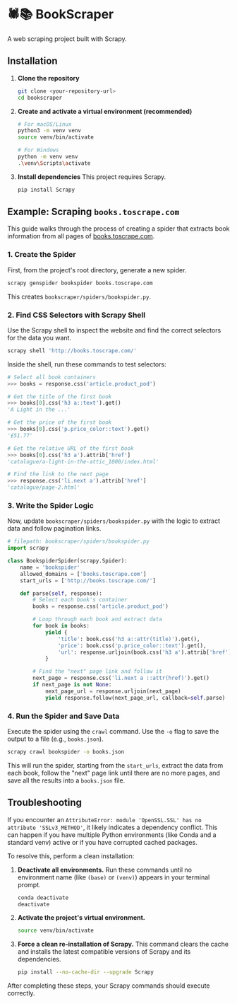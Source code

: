 # 🕷️📚 BookScraper

A web scraping project built with Scrapy.

## Installation

1.  **Clone the repository**
    ```sh
    git clone <your-repository-url>
    cd bookscraper
    ```

2.  **Create and activate a virtual environment (recommended)**
    ```sh
    # For macOS/Linux
    python3 -m venv venv
    source venv/bin/activate

    # For Windows
    python -m venv venv
    .\venv\Scripts\activate
    ```

3.  **Install dependencies**
    This project requires Scrapy.
    ```sh
    pip install Scrapy
    ```

## Example: Scraping `books.toscrape.com`

This guide walks through the process of creating a spider that extracts book information from all pages of [books.toscrape.com](http://books.toscrape.com/).

### 1. Create the Spider

First, from the project's root directory, generate a new spider.

```sh
scrapy genspider bookspider books.toscrape.com
```

This creates `bookscraper/spiders/bookspider.py`.

### 2. Find CSS Selectors with Scrapy Shell

Use the Scrapy shell to inspect the website and find the correct selectors for the data you want.

```sh
scrapy shell 'http://books.toscrape.com/'
```

Inside the shell, run these commands to test selectors:

```python
# Select all book containers
>>> books = response.css('article.product_pod')

# Get the title of the first book
>>> books[0].css('h3 a::text').get()
'A Light in the ...'

# Get the price of the first book
>>> books[0].css('p.price_color::text').get()
'£51.77'

# Get the relative URL of the first book
>>> books[0].css('h3 a').attrib['href']
'catalogue/a-light-in-the-attic_1000/index.html'

# Find the link to the next page
>>> response.css('li.next a').attrib['href']
'catalogue/page-2.html'
```

### 3. Write the Spider Logic

Now, update `bookscraper/spiders/bookspider.py` with the logic to extract data and follow pagination links.

```python
# filepath: bookscraper/spiders/bookspider.py
import scrapy

class BookspiderSpider(scrapy.Spider):
    name = 'bookspider'
    allowed_domains = ['books.toscrape.com']
    start_urls = ['http://books.toscrape.com/']

    def parse(self, response):
        # Select each book's container
        books = response.css('article.product_pod')

        # Loop through each book and extract data
        for book in books:
            yield {
                'title': book.css('h3 a::attr(title)').get(),
                'price': book.css('p.price_color::text').get(),
                'url': response.urljoin(book.css('h3 a').attrib['href']),
            }

        # Find the "next" page link and follow it
        next_page = response.css('li.next a ::attr(href)').get()
        if next_page is not None:
            next_page_url = response.urljoin(next_page)
            yield response.follow(next_page_url, callback=self.parse)
```

### 4. Run the Spider and Save Data

Execute the spider using the `crawl` command. Use the `-o` flag to save the output to a file (e.g., `books.json`).

```sh
scrapy crawl bookspider -o books.json
```

This will run the spider, starting from the `start_urls`, extract the data from each book, follow the "next" page link until there are no more pages, and save all the results into a `books.json` file.

## Troubleshooting

If you encounter an `AttributeError: module 'OpenSSL.SSL' has no attribute 'SSLv3_METHOD'`, it likely indicates a dependency conflict. This can happen if you have multiple Python environments (like Conda and a standard venv) active or if you have corrupted cached packages.

To resolve this, perform a clean installation:

1.  **Deactivate all environments.** Run these commands until no environment name (like `(base)` or `(venv)`) appears in your terminal prompt.
    ```sh
    conda deactivate
    deactivate
    ```

2.  **Activate the project's virtual environment.**
    ```sh
    source venv/bin/activate
    ```

3.  **Force a clean re-installation of Scrapy.** This command clears the cache and installs the latest compatible versions of Scrapy and its dependencies.
    ```sh
    pip install --no-cache-dir --upgrade Scrapy
    ```

After completing these steps, your Scrapy commands should execute correctly.
